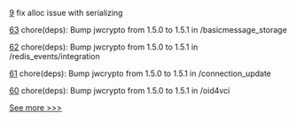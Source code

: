 
[9](https://github.com/hyperledger-labs/agora-unknown_order/pull/9) fix alloc issue with serializing

[63](https://github.com/hyperledger/aries-acapy-plugins/pull/63) chore(deps): Bump jwcrypto from 1.5.0 to 1.5.1 in /basicmessage_storage

[62](https://github.com/hyperledger/aries-acapy-plugins/pull/62) chore(deps): Bump jwcrypto from 1.5.0 to 1.5.1 in /redis_events/integration

[61](https://github.com/hyperledger/aries-acapy-plugins/pull/61) chore(deps): Bump jwcrypto from 1.5.0 to 1.5.1 in /connection_update

[60](https://github.com/hyperledger/aries-acapy-plugins/pull/60) chore(deps): Bump jwcrypto from 1.5.0 to 1.5.1 in /oid4vci


[See more >>>](https://start-here.hyperledger.org/pull-requests)
